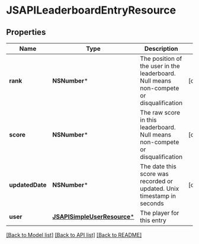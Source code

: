 # JSAPILeaderboardEntryResource

## Properties
Name | Type | Description | Notes
------------ | ------------- | ------------- | -------------
**rank** | **NSNumber*** | The position of the user in the leaderboard. Null means non-compete or disqualification | [optional] 
**score** | **NSNumber*** | The raw score in this leaderboard. Null means non-compete or disqualification | [optional] 
**updatedDate** | **NSNumber*** | The date this score was recorded or updated. Unix timestamp in seconds | [optional] 
**user** | [**JSAPISimpleUserResource***](JSAPISimpleUserResource.md) | The player for this entry | 

[[Back to Model list]](../README.md#documentation-for-models) [[Back to API list]](../README.md#documentation-for-api-endpoints) [[Back to README]](../README.md)


